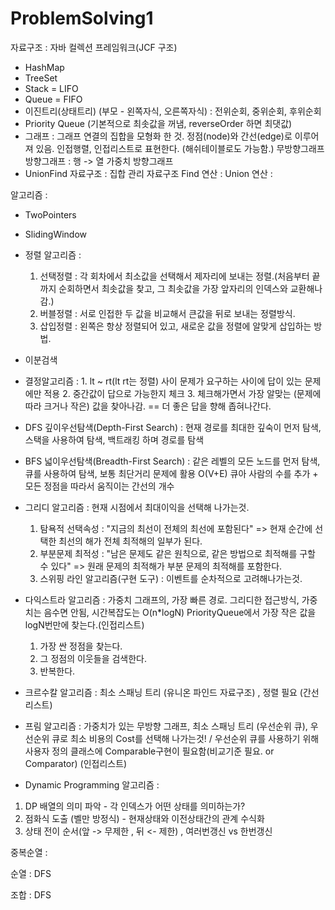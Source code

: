 # ProblemSolving1

자료구조 : 자바 컬렉션 프레임워크(JCF 구조)
- HashMap
- TreeSet
- Stack = LIFO
- Queue = FIFO
- 이진트리(상태트리) (부모 - 왼쪽자식, 오른쪽자식) : 전위순회, 중위순회, 후위순회
- Priority Queue (기본적으로 최솟값을 꺼냄, reverseOrder 하면 최댓값)
- 그래프 : 그래프 연결의 집합을 모형화 한 것. 정점(node)와 간선(edge)로 이루어져 있음. 인접행렬, 인접리스트로 표현한다. (해쉬테이블로도 가능함.)
  무방향그래프
  방향그래프 : 행 -> 열
  가중치 방향그래프
- UnionFind 자료구조 : 집합 관리 자료구조
    Find 연산 :
    Union 연산 : 

알고리즘 : 
- TwoPointers

- SlidingWindow

- 정렬 알고리즘 :
    1. 선택정렬 : 각 회차에서 최소값을 선택해서 제자리에 보내는 정렬.(처음부터 끝까지 순회하면서 최솟값을 찾고, 그 최솟값을 가장 앞자리의 인덱스와 교환해나감.)
    2. 버블정렬 : 서로 인접한 두 값을 비교해서 큰값을 뒤로 보내는 정렬방식.
    3. 삽입정렬 : 왼쪽은 항상 정렬되어 있고, 새로운 값을 정렬에 알맞게 삽입하는 방법.
  
- 이분검색

- 결정알고리즘 : 
            1. lt ~ rt(lt rt는 정렬) 사이 문제가 요구하는 사이에 답이 있는 문제에만 적용
            2. 중간값이 답으로 가능한지 체크
            3. 체크해가면서 가장 알맞는 (문제에 따라 크거나 작은) 값을 찾아나감. == 더 좋은 답을 향해 좁혀나간다.

- DFS 깊이우선탐색(Depth-First Search) : 현재 경로를 최대한 깊숙이 먼저 탐색, 스택을 사용하여 탐색, 백트래킹 하며 경로를 탐색

- BFS 넓이우선탐색(Breadth-First Search) : 같은 레벨의 모든 노드를 먼저 탐색, 큐를 사용하여 탐색, 보통 최단거리 문제에 활용 O(V+E)  큐아 사람의 수를 추가 + 모든 정점을 따라서 움직이는 간선의 개수

- 그리디 알고리즘 : 현재 시점에서 최대이익을 선택해 나가는것.
    1. 탐욕적 선택속성 : "지금의 최선이 전체의 최선에 포함된다" => 현재 순간에 선택한 최선의 해가 전체 최적해의 일부가 된다.
    2. 부분문제 최적성 : "남은 문제도 같은 원칙으로, 같은 방법으로 최적해를 구할 수 있다" => 원래 문제의 최적해가 부분 문제의 최적해를 포함한다.
    3. 스위핑 라인 알고리즘(구현 도구) : 이벤트를 순차적으로 고려해나가는것.
  
- 다익스트라 알고리즘 : 가중치 그래프의, 가장 빠른 경로. 그리디한 접근방식, 가중치는 음수면 안됨, 시간복잡도는 O(n*logN) PriorityQueue에서 가장 작은 값을 logN번만에 찾는다.(인접리스트)  
    1. 가장 싼 정점을 찾는다.
    2. 그 정점의 이웃들을 검색한다.
    3. 반복한다. 

- 크르수칼 알고리즘 : 최소 스패닝 트리 (유니온 파인드 자료구조) , 정렬 필요 (간선리스트)   
  
- 프림 알고리즘 : 가중치가 있는 무방향 그래프, 최소 스패닝 트리 (우선순위 큐), 우선순위 큐로 최소 비용의 Cost를 선택해 나가는것! / 우선순위 큐를 사용하기 위해 사용자 정의 클래스에 Comparable구현이 필요함(비교기준 필요. or Comparator) (인접리스트)

- Dynamic Programming 알고리즘 : 
1. DP 배열의 의미 파악 - 각 인덱스가 어떤 상태를 의미하는가?
2. 점화식 도출 (벨만 방정식) - 현재상태와 이전상태간의 관계 수식화
3. 상태 전이 순서(앞 -> 무제한 , 뒤 <- 제한) , 여러번갱신 vs 한번갱신

중복순열 :

순열 : DFS

조합 : DFS

